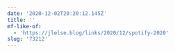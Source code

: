 ```yaml
---
date: '2020-12-02T20:20:12.145Z'
title: ''
mf-like-of:
  - 'https://jlelse.blog/links/2020/12/spotify-2020'
slug: '73212'
---
```

